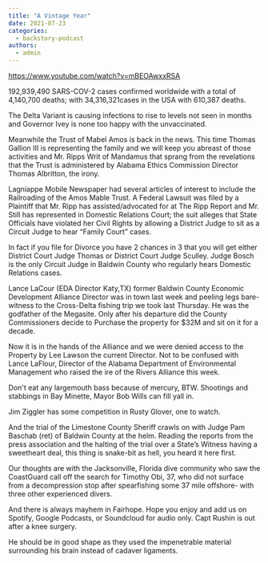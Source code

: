 ```yaml
---
title: "A Vintage Year"
date: 2021-07-23
categories: 
  - backstory-podcast
authors: 
  - admin
---
```


https://www.youtube.com/watch?v=mBEOAwxxRSA

192,939,490 SARS-COV-2 cases confirmed worldwide with a total of 4,140,700 deaths; with 34,316,321cases in the USA with 610,387 deaths.

The Delta Variant is causing infections to rise to levels not seen in months and Governor Ivey is none too happy with the unvaccinated.

Meanwhile the Trust of Mabel Amos is back in the news. This time Thomas Gallion III is representing the family and we will keep you abreast of those activities and Mr. Ripps Writ of Mandamus that sprang from the revelations that the Trust is administered by Alabama Ethics Commission Director Thomas Albritton, the irony.

Lagniappe Mobile Newspaper had several articles of interest to include the Railroading of the Amos Mable Trust. A Federal Lawsuit was filed by a Plaintiff that Mr. Ripp has assisted/advocated for at The Ripp Report and Mr. Still has represented in Domestic Relations Court; the suit alleges that State Officials have violated her Civil Rights by allowing a District Judge to sit as a Circuit Judge to hear “Family Court” cases.

In fact if you file for Divorce you have 2 chances in 3 that you will get either District Court Judge Thomas or District Court Judge Sculley. Judge Bosch is the only Circuit Judge in Baldwin County who regularly hears Domestic Relations cases.

Lance LaCour (EDA Director Katy,TX) former Baldwin County Economic Development Alliance Director was in town last week and peeling legs bare-witness to the Cross-Delta fishing trip we took last Thursday. He was the godfather of the Megasite. Only after his departure did the County Commissioners decide to Purchase the property for $32M and sit on it for a decade.

Now it is in the hands of the Alliance and we were denied access to the Property by Lee Lawson the current Director. Not to be confused with Lance LaFlour, Director of the Alabama Department of Environmental Management who raised the ire of the Rivers Alliance this week.

Don't eat any largemouth bass because of mercury, BTW. Shootings and stabbings in Bay Minette, Mayor Bob Wills can fill yall in.

Jim Ziggler has some competition in Rusty Glover, one to watch.

And the trial of the Limestone County Sheriff crawls on with Judge Pam Baschab (ret) of Baldwin County at the helm. Reading the reports from the press association and the halting of the trial over a State’s Witness having a sweetheart deal, this thing is snake-bit as hell, you heard it here first.

Our thoughts are with the Jacksonville, Florida dive community who saw the CoastGuard call off the search for Timothy Obi, 37, who did not surface from a decompression stop after spearfishing some 37 mile offshore- with three other experienced divers.

And there is always mayhem in Fairhope. Hope you enjoy and add us on Spotify, Google Podcasts, or Soundcloud for audio only. Capt Rushin is out after a knee surgery.

He should be in good shape as they used the impenetrable material surrounding his brain instead of cadaver ligaments.
